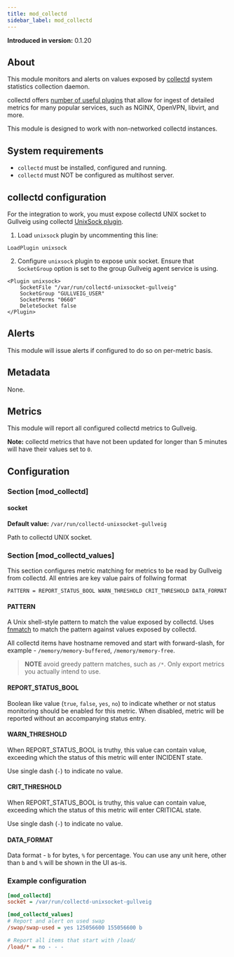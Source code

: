 ```yaml
---
title: mod_collectd
sidebar_label: mod_collectd
---
```


**Introduced in version:** 0.1.20

## About

This module monitors and alerts on values exposed by [collectd](https://collectd.org) system statistics 
collection daemon. 

collectd offers [number of useful plugins](https://collectd.org/wiki/index.php/Table_of_Plugins) that
allow for ingest of detailed metrics for many popular services, such as NGINX, OpenVPN, libvirt, and more.

This module is designed to work with non-networked collectd instances.

## System requirements

- `collectd` must be installed, configured and running.
- `collectd` must NOT be configured as multihost server.

## collectd configuration

For the integration to work, you must expose collectd UNIX socket to Gullveig using collectd 
[UnixSock plugin](https://collectd.org/wiki/index.php/Plugin:UnixSock).

1. Load `unixsock` plugin by uncommenting this line:

```
LoadPlugin unixsock
```

2. Configure `unixsock` plugin to expose unix socket. Ensure that `SocketGroup` option is set to the group Gullveig
agent service is using.

```
<Plugin unixsock>
	SocketFile "/var/run/collectd-unixsocket-gullveig"
	SocketGroup "GULLVEIG_USER"
	SocketPerms "0660"
	DeleteSocket false
</Plugin>
```

## Alerts

This module will issue alerts if configured to do so on per-metric basis.

## Metadata

None.

## Metrics

This module will report all configured collectd metrics to Gullveig.

**Note:** collectd metrics that have not been updated for longer than 5 minutes will have their values set to `0`.

## Configuration

### Section [mod_collectd]

#### socket
**Default value:** `/var/run/collectd-unixsocket-gullveig`

Path to collectd UNIX socket.

### Section [mod_collectd_values]

This section configures metric matching for metrics to be read by Gullveig from collectd.
All entries are key value pairs of follwing format

```
PATTERN = REPORT_STATUS_BOOL WARN_THRESHOLD CRIT_THRESHOLD DATA_FORMAT
```

#### PATTERN

A Unix shell-style pattern to match the value exposed by collectd. Uses [fnmatch](https://docs.python.org/3/library/fnmatch.html)
to match the pattern against values exposed by collectd.

All collectd items have hostname removed and start with forward-slash, for example - `/memory/memory-buffered`,
`/memory/memory-free`.

> **NOTE** avoid greedy pattern matches, such as `/*`. Only export metrics you actually intend to use.

#### REPORT_STATUS_BOOL

Boolean like value (`true`, `false`, `yes`, `no`) to indicate whether or not status monitoring should be 
enabled for this metric. When disabled, metric will be reported without an accompanying status entry.

#### WARN_THRESHOLD

When REPORT_STATUS_BOOL is truthy, this value can contain value, exceeding which the status
of this metric will enter INCIDENT state.

Use single dash (`-`) to indicate no value.

#### CRIT_THRESHOLD

When REPORT_STATUS_BOOL is truthy, this value can contain value, exceeding which the status
of this metric will enter CRITICAL state.

Use single dash (`-`) to indicate no value.

#### DATA_FORMAT

Data format - `b` for bytes, `%` for percentage. You can use any unit here, other than
`b` and `%` will be shown in the UI as-is.

### Example configuration

```ini
[mod_collectd]
socket = /var/run/collectd-unixsocket-gullveig

[mod_collectd_values]
# Report and alert on used swap
/swap/swap-used = yes 125056600 155056600 b

# Report all items that start with /load/
/load/* = no - - -
```
